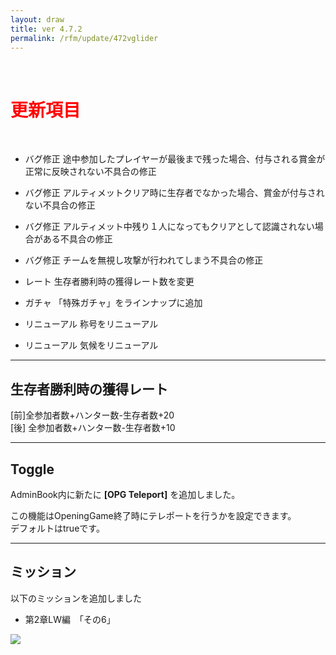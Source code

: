 ```yaml
---
layout: draw
title: ver 4.7.2
permalink: /rfm/update/472vglider
---
```



<br>
<h1 id="1"><font color="red">更新項目</font></h1><br>

+ <span class="red-badge">バグ修正</span> 途中参加したプレイヤーが最後まで残った場合、付与される賞金が正常に反映されない不具合の修正

+ <span class="red-badge">バグ修正</span> アルティメットクリア時に生存者でなかった場合、賞金が付与されない不具合の修正

+ <span class="red-badge">バグ修正</span> アルティメット中残り１人になってもクリアとして認識されない場合がある不具合の修正

+ <span class="red-badge">バグ修正</span> チームを無視し攻撃が行われてしまう不具合の修正

+ <span class="blue-badge">レート</span> 生存者勝利時の獲得レート数を変更

+ <span class="blue-badge">ガチャ</span> 「特殊ガチャ」をラインナップに追加

+ <span class="green-badge">リニューアル</span> 称号をリニューアル

+ <span class="green-badge">リニューアル</span> 気候をリニューアル



---------------------  
## 生存者勝利時の獲得レート  
[前]全参加者数+ハンター数-生存者数+20<br>
[後] 全参加者数+ハンター数-生存者数+10<br>

----------------------
## Toggle
  
AdminBook内に新たに **[OPG Teleport]** を追加しました。

この機能はOpeningGame終了時にテレポートを行うかを設定できます。  
デフォルトはtrueです。
  
  

----------------------
## ミッション


以下のミッションを追加しました  
  
+ 第2章LW編　「その6」 

<a><img src="http://web.njj12.net/public/images/lw6-1.png"></a><br>
  
